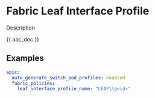 # Fabric Leaf Interface Profile

Description

{{ aac_doc }}
## Examples

```yaml
apic:
  auto_generate_switch_pod_profiles: enabled
  fabric_policies:
    leaf_interface_profile_name: "LEAF\\g<id>"
```
